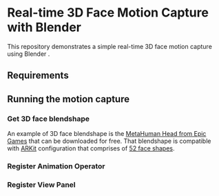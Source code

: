 # Real-time 3D Face Motion Capture with Blender
This repository demonstrates a simple real-time 3D face motion capture using Blender .

## Requirements

## Running the motion capture


### Get 3D face blendshape 

An example of 3D face blendshape is the [MetaHuman Head from Epic Games](https://bazaar.blendernation.com/listing/metahuman-head-52-blendshapes-arkit-ready/) that can be downloaded for free. 
That blendshape is compatible with [ARKit](https://arkit-face-blendshapes.com/) configuration that comprises of [52 face shapes](https://github.com/elijah-atkins/ARKitBlendshapeHelper).

### Register Animation Operator

### Register View Panel